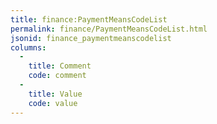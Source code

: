 ```yaml
---
title: finance:PaymentMeansCodeList
permalink: finance/PaymentMeansCodeList.html
jsonid: finance_paymentmeanscodelist
columns:
  - 
    title: Comment
    code: comment
  - 
    title: Value
    code: value
---
```

